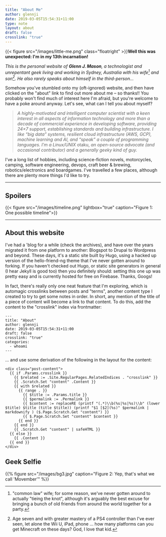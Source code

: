 ```yaml
---
title: "About Me"
author: glennji
date: 2019-03-05T15:54:31+11:00
type: note
layout: about
draft: false
crosslink: "true"
---
```


{{< figure src="/images/little-me.png" class="floatright" >}}**Well this was unexpected: I'm in my 13th incarnation!**

_This is the personal website of **Glenn J. Mason**, a technologist and unrepentant geek living and working in Sydney, Australia with his wife[^1] and son[^2]. He also rarely speaks about himself in the third-person..._

[^1]: "common law" wife; for some reason, we've never gotten around to actually "tieing the knot", although it's arguably the best excuse for bringing a bunch of old friends from around the world together for a party.

[^2]: Age seven and with greater mastery of a PS4 controller than I've ever seen, let alone the Wii U, iPad, phone ... how many platforms can you get Minecraft on these days? God, I love that kid.

Somehow you've stumbled onto my (oft-ignored) website, and then have clicked on the "about" link to find out more about me – so thanks!! You probably won't find much of interest here I'm afraid, but you're welcome to have a poke around anyway. Let's see, what can I tell you about myself?

> _A highly-motivated and intelligent computer scientist with a keen interest in all aspects of information technology and more than a decade of commercial experience in developing software, providing 24×7 support, establishing standards and building infrastructure. I like “big data” systems, resilient cloud infrastructure (AWS, GCP), machine learning and AI, and “speak” a couple of programming languages. I’m a Linux/UNIX_ otaku, _an open-source advocate (and occasional contributor) and a generally geeky kind of guy._

I've a long list of hobbies, including science-fiction novels, motorcycles, camping, software engineering, devops, craft beer & brewing, robotics/electronics and boardgames. I've travelled a few places, although there are plenty more things I'd like to try.

***

## Spoilers

{{< figure src="/images/timeline.png" lightbox="true" caption="Figure 1: One possible timeline">}}

***

## About this website

I've had a 'blog for a while (check the archives), and have over the years migrated it from one platform to another: Blogspot to Drupal to Wordpress and beyond. These days, it's a static site built by Hugo, using a hacked up version of the hello-friend-ng theme that I've never gotten around to forking. If you haven't checked out Hugo, or static site generators in general (I hear Jekyll is good too) then you definitely should: setting this one up was pretty easy and is currently hosted for free on Firebase. Thanks, Googs!

In fact, there's really only one neat feature that I'm exploring, which is automagic crosslinks between posts and "terms", another content type I created to try to get some notes in order. In short, any mention of the title of a piece of content will become a link to that content. To do this, add the content to the "crosslink" index via frontmatter:
```
---
title: "About"
author: glennji
date: 2019-03-05T15:54:31+11:00
draft: false
crosslink: "true"
categories:
  - whoami
---
```

... and use some derivation of the following in the layout for the content:

```
<div class="post-content">
  {{ if .Params.crosslink }}
    {{ $related := .Site.RegularPages.RelatedIndices . "crosslink" }}
    {{ .Scratch.Set "content" .Content }}
    {{ with $related }}
      {{ range . }}
        {{ $title := .Params.title }}
        {{ $permalink := .Permalink }}
        {{ $content := replaceRE (printf "(.*)\\b(%s|%s|%s)\\b" (lower $title) $title (title $title)) (printf "$1 [$2](%s)" $permalink | markdownify ) ($.Page.Scratch.Get "content") }}
        {{ $.Page.Scratch.Set "content" $content }}
      {{ end }}
    {{ end }}
    {{ .Scratch.Get "content" | safeHTML }}
  {{ else }}
    {{ .Content }}
  {{ end }}
</div>
```

## Geek Selfie
{{% figure src="/images/bg3.jpg" caption="Figure 2: Yep, that's what we call 'Movember'" %}}
